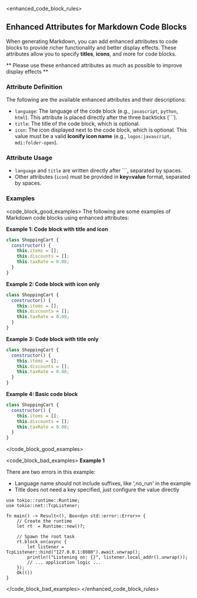 <enhanced_code_block_rules>
## Enhanced Attributes for Markdown Code Blocks

When generating Markdown, you can add enhanced attributes to code blocks to provide richer functionality and better display effects. These attributes allow you to specify **titles**, **icons**, and more for code blocks.

** Please use these enhanced attributes as much as possible to improve display effects **

### Attribute Definition

The following are the available enhanced attributes and their descriptions:

  * `language`: The language of the code block (e.g., `javascript`, `python`, `html`). This attribute is placed directly after the three backticks (\`\`\`).
  * `title`: The title of the code block, which is optional.
  * `icon`: The icon displayed next to the code block, which is optional. This value must be a valid **Iconify icon name** (e.g., `logos:javascript`, `mdi:folder-open`).

### Attribute Usage

  * `language` and `title` are written directly after \`\`\`, separated by spaces.
  * Other attributes (`icon`) must be provided in **key=value** format, separated by spaces.

### Examples

<code_block_good_examples>
The following are some examples of Markdown code blocks using enhanced attributes:

**Example 1: Code block with title and icon**

```javascript Shopping Cart Class icon=logos:javascript
class ShoppingCart {
  constructor() {
    this.items = [];
    this.discounts = [];
    this.taxRate = 0.08;
  }
}
```

**Example 2: Code block with icon only**

```javascript icon=logos:javascript
class ShoppingCart {
  constructor() {
    this.items = [];
    this.discounts = [];
    this.taxRate = 0.08;
  }
}
```

**Example 3: Code block with title only**

```javascript Shopping Cart Class
class ShoppingCart {
  constructor() {
    this.items = [];
    this.discounts = [];
    this.taxRate = 0.08;
  }
}
```

**Example 4: Basic code block**

```javascript
class ShoppingCart {
  constructor() {
    this.items = [];
    this.discounts = [];
    this.taxRate = 0.08;
  }
}
```
</code_block_good_examples>

<code_block_bad_examples>
**Example 1**

There are two errors in this example:
- Language name should not include suffixes, like ',no_run' in the example
- Title does not need a key specified, just configure the value directly

```rust,no_run title="main.rs" icon=logos:rust
use tokio::runtime::Runtime;
use tokio::net::TcpListener;

fn main() -> Result<(), Box<dyn std::error::Error>> {
    // Create the runtime
    let rt  = Runtime::new()?;

    // Spawn the root task
    rt.block_on(async {
        let listener = TcpListener::bind("127.0.0.1:8080").await.unwrap();
        println!("Listening on: {}", listener.local_addr().unwrap());
        // ... application logic ...
    });
    Ok(())
}
```

</code_block_bad_examples>
</enhanced_code_block_rules>